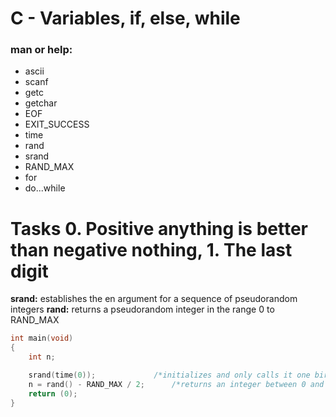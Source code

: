 # C - Variables, if, else, while
### man or help:

* ascii
* scanf
* getc
* getchar
* EOF
* EXIT_SUCCESS
* time
* rand
* srand
* RAND_MAX
* for
* do...while
# Tasks 0. Positive anything is better than negative nothing, 1. The last digit
**srand:** establishes the en argument for a sequence of pseudorandom integers
**rand:** returns a pseudorandom integer in the range 0 to RAND_MAX
```c
int main(void)
{
	int n;

	srand(time(0));				/*initializes and only calls it one bird per second*/
	n = rand() - RAND_MAX / 2;		/*returns an integer between 0 and RAND_MAX / 2*/
	return (0);
}
```
